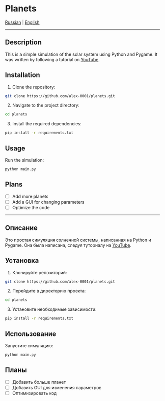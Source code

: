 
# Planets

[Russian](#описание) | [English](#description)

---

## Description

This is a simple simulation of the solar system using Python and Pygame. It was written by following a tutorial on [YouTube](https://youtu.be/WTLPmUHTPqo?si=1c7A4cPUDBXVgRhR).

## Installation

1. Clone the repository:
```bash
git clone https://github.com/alex-0001/planets.git
```

2. Navigate to the project directory:
```bash
cd planets
```

3. Install the required dependencies:
```bash
pip install -r requirements.txt
```

## Usage

Run the simulation:
```bash
python main.py
```

## Plans

- [ ] Add more planets
- [ ] Add a GUI for changing parameters
- [ ] Optimize the code

---

## Описание

Это простая симуляция солнечной системы, написанная на Python и Pygame. Она была написана, следуя туториалу на [YouTube](https://youtu.be/WTLPmUHTPqo?si=1c7A4cPUDBXVgRhR).

## Установка

1. Клонируйте репозиторий:
```bash
git clone https://github.com/alex-0001/planets.git
```

2. Перейдите в директорию проекта:
```bash
cd planets
```

3. Установите необходимые зависимости:
```bash
pip install -r requirements.txt
```

## Использование

Запустите симуляцию:
```bash
python main.py
```

## Планы

- [ ] Добавить больше планет
- [ ] Добавить GUI для изменения параметров
- [ ] Оптимизировать код